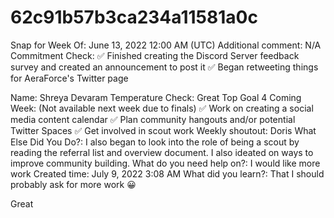 # 62c91b57b3ca234a11581a0c

Snap for Week Of: June 13, 2022 12:00 AM (UTC)
Additional comment: N/A
Commitment Check: ✅ Finished creating the Discord Server feedback survey and created an announcement to post it
✅ Began retweeting things for AeraForce's Twitter page

Name: Shreya Devaram
Temperature Check: Great
Top Goal 4 Coming Week: (Not available next week due to finals)
✅ Work on creating a social media content calendar
✅ Plan community hangouts and/or potential Twitter Spaces
✅ Get involved in scout work
Weekly shoutout: Doris
What Else Did You Do?: I also began to look into the role of being a scout by reading the referral list and overview document. I also ideated on ways to improve community building. 
What do you need help on?: I would like more work
Created time: July 9, 2022 3:08 AM
What did you learn?: That I should probably ask for more work 😀

Great